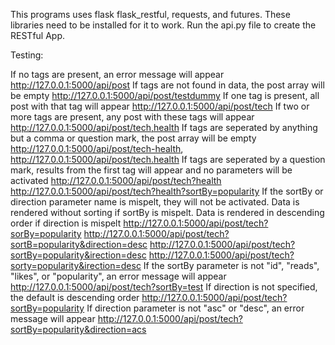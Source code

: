 This programs uses flask flask_restful, requests, and futures.  These libraries need
to be installed for it to work.  Run the api.py file to create the RESTful App. 



Testing:

If no tags are present, an error message will appear
    http://127.0.0.1:5000/api/post
If tags are not found in data, the post array will be empty
    http://127.0.0.1:5000/api/post/testdummy
If one tag is present, all post with that tag will appear
    http://127.0.0.1:5000/api/post/tech
If two or more tags are present, any post with these tags will appear
    http://127.0.0.1:5000/api/post/tech,health
If tags are seperated by anything but a comma or question mark, the post array will be empty
    http://127.0.0.1:5000/api/post/tech-health, http://127.0.0.1:5000/api/post/tech.health
If tags are seperated by a question mark, results from the first tag will appear and no parameters
    will be activated
    http://127.0.0.1:5000/api/post/tech?health
    http://127.0.0.1:5000/api/post/tech?health?sortBy=popularity
If the sortBy or direction parameter name is mispelt, they will not be activated.  Data is 
    rendered without sorting if sortBy is mispelt.  Data is rendered in descending order if 
    direction is mispelt
    http://127.0.0.1:5000/api/post/tech?sorBy=popularity
    http://127.0.0.1:5000/api/post/tech?sortB=popularity&direction=desc
    http://127.0.0.1:5000/api/post/tech?sortBy=popularity&irection=desc
    http://127.0.0.1:5000/api/post/tech?sorty=popularity&irection=desc
If the sortBy parameter is not "id", "reads", "likes", or "popularity", an error message will appear
    http://127.0.0.1:5000/api/post/tech?sortBy=test
If direction is not specified, the default is descending order
    http://127.0.0.1:5000/api/post/tech?sortBy=popularity
If direction parameter is not "asc" or "desc", an error message will appear
    http://127.0.0.1:5000/api/post/tech?sortBy=popularity&direction=acs


